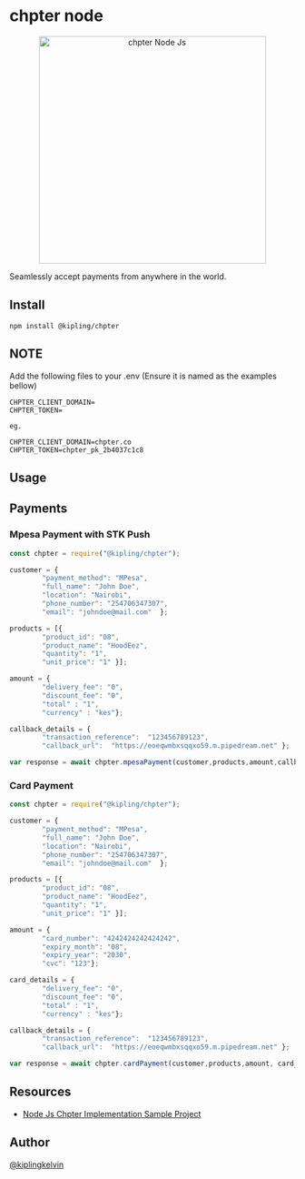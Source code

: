 # chpter node
<p align="center"><a href="https://www.npmjs.com/package/@kipling/chpter" target="_blank"><img src="https://raw.githubusercontent.com/kiplingkelvin/ChpterNodeJsSample/master/nodejs_npm.png" width="400" alt="chpter Node Js"></a></p>


Seamlessly accept payments from anywhere in the world.

## Install

```
npm install @kipling/chpter
```
## NOTE
Add the following files to your .env (Ensure it is named as the examples bellow)
```env
CHPTER_CLIENT_DOMAIN=
CHPTER_TOKEN=

eg.

CHPTER_CLIENT_DOMAIN=chpter.co
CHPTER_TOKEN=chpter_pk_2b4037c1c8

```

## Usage
## Payments
### Mpesa Payment with STK Push 

```js
const chpter = require("@kipling/chpter");

customer = {
        "payment_method": "MPesa",
        "full_name": "John Doe",
        "location": "Nairobi",
        "phone_number": "254706347307",
        "email": "johndoe@mail.com"  };

products = [{
        "product_id": "08",
        "product_name": "HoodEez",
        "quantity": "1",
        "unit_price": "1" }];

amount = {
        "delivery_fee": "0",
        "discount_fee": "0",
        "total" : "1",
        "currency" : "kes"};

callback_details = {
        "transaction_reference":  "123456789123",
        "callback_url":  "https://eoeqwmbxsqqxo59.m.pipedream.net" };

var response = await chpter.mpesaPayment(customer,products,amount,callback_details);
```

### Card Payment

```js
const chpter = require("@kipling/chpter");

customer = {
        "payment_method": "MPesa",
        "full_name": "John Doe",
        "location": "Nairobi",
        "phone_number": "254706347307",
        "email": "johndoe@mail.com"  };

products = [{
        "product_id": "08",
        "product_name": "HoodEez",
        "quantity": "1",
        "unit_price": "1" }];

amount = {
        "card_number": "4242424242424242",
        "expiry_month": "08",
        "expiry_year": "2030",
        "cvc": "123"};

card_details = {
        "delivery_fee": "0",
        "discount_fee": "0",
        "total" : "1",
        "currency" : "kes"};

callback_details = {
        "transaction_reference":  "123456789123",
        "callback_url":  "https://eoeqwmbxsqqxo59.m.pipedream.net" };

var response = await chpter.cardPayment(customer,products,amount, card_details, callback_details);
```



## Resources

- [Node Js Chpter Implementation Sample Project](https://github.com/kiplingkelvin/ChpterNodeJsSample)

## Author

[@kiplingkelvin](https://www.github.com/kiplingkelvin)
